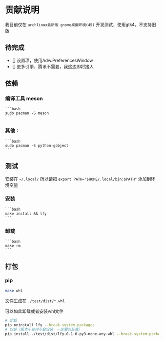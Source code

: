 # 贡献说明


我目前仅在 `archlinux最新版 gnome桌面环境(45)` 开发测试，使用gtk4，不支持旧版

## 待完成

- [] 设置项，使用Adw.PreferencesWindow
- [] 更多引擎，腾讯不需要，我这边即将接入


## 依赖

### 编译工具 meson

    ```bash
    sudo pacman -S meson
    ```

### 其他：

    ```bash
    sudo pacman -S python-gobject
    ```

## 测试

安装在 `~/.local/` 所以请把 `export PATH="$HOME/.local/bin:$PATH"` 添加到环境变量

### 安装

    ```bash
    make install && lfy
    ```

### 卸载

    ```bash
    make rm
    ```

## 打包

### pip

```bash
make whl
```

文件生成在 `./test/dist/*.whl`

可以如此卸载或者安装whl文件

```bash
# 卸载
pip uninstall lfy --break-system-packages
# 安装（版本不变时不会安装，一定要先卸载）
pip install ./test/dist/lfy-0.1.0-py3-none-any.whl --break-system-packages
```